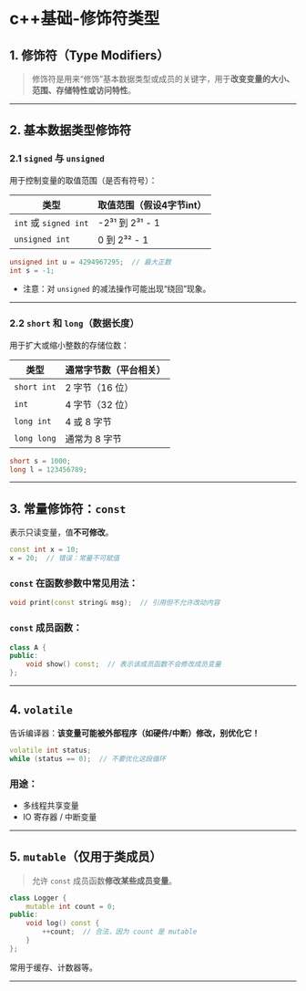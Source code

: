 # c++基础-修饰符类型


## 1. 修饰符（Type Modifiers）

> 修饰符是用来“修饰”基本数据类型或成员的关键字，用于**改变变量的大小、范围、存储特性或访问特性**。

---

## 2. 基本数据类型修饰符

### 2.1 `signed` 与 `unsigned`

用于控制变量的取值范围（是否有符号）：

| 类型            | 取值范围（假设4字节int）         |
|-----------------|----------------------------------|
| `int` 或 `signed int` | -2³¹ 到 2³¹ - 1                   |
| `unsigned int`  | 0 到 2³² - 1                      |

```cpp
unsigned int u = 4294967295;  // 最大正数
int s = -1;
```

- 注意：对 `unsigned` 的减法操作可能出现“绕回”现象。

---

### 2.2 `short` 和 `long`（数据长度）

用于扩大或缩小整数的存储位数：

| 类型        | 通常字节数（平台相关） |
|-------------|------------------|
| `short int` | 2 字节（16 位）     |
| `int`       | 4 字节（32 位）     |
| `long int`  | 4 或 8 字节         |
| `long long` | 通常为 8 字节       |

```cpp
short s = 1000;
long l = 123456789;
```

---

## 3. 常量修饰符：`const`

表示只读变量，值**不可修改**。

```cpp
const int x = 10;
x = 20;  // 错误：常量不可赋值
```

### `const` 在函数参数中常见用法：

```cpp
void print(const string& msg);  // 引用但不允许改动内容
```

### `const` 成员函数：

```cpp
class A {
public:
    void show() const;  // 表示该成员函数不会修改成员变量
};
```

---

## 4. `volatile`

告诉编译器：**该变量可能被外部程序（如硬件/中断）修改，别优化它！**

```cpp
volatile int status;
while (status == 0);  // 不要优化这段循环
```

### 用途：
- 多线程共享变量
- IO 寄存器 / 中断变量

---

## 5. `mutable`（仅用于类成员）

> 允许 `const` 成员函数**修改某些成员变量**。

```cpp
class Logger {
    mutable int count = 0;
public:
    void log() const {
        ++count;  // 合法，因为 count 是 mutable
    }
};
```

常用于缓存、计数器等。

---
